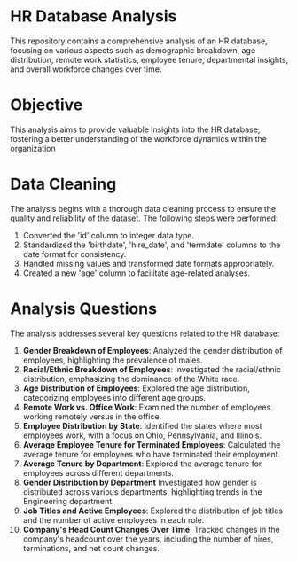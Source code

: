 # HR Database Analysis
This repository contains a comprehensive analysis of an HR database, focusing on various aspects such as demographic breakdown, age distribution, remote work statistics, employee tenure, departmental insights, and overall workforce changes over time.

# Objective
This analysis aims to provide valuable insights into the HR database, fostering a better understanding of the workforce dynamics within the organization

# Data Cleaning
The analysis begins with a thorough data cleaning process to ensure the quality and reliability of the dataset. The following steps were performed:

1. Converted the 'id' column to integer data type.
2. Standardized the 'birthdate', 'hire_date', and 'termdate' columns to the date format for consistency.
3. Handled missing values and transformed date formats appropriately.
4. Created a new 'age' column to facilitate age-related analyses.

# Analysis Questions
The analysis addresses several key questions related to the HR database:

1. **Gender Breakdown of Employees**:
Analyzed the gender distribution of employees, highlighting the prevalence of males.
2. **Racial/Ethnic Breakdown of Employees**:
Investigated the racial/ethnic distribution, emphasizing the dominance of the White race.
3. **Age Distribution of Employees**:
Explored the age distribution, categorizing employees into different age groups.
4. **Remote Work vs. Office Work**:
Examined the number of employees working remotely versus in the office.
5. **Employee Distribution by State**:
Identified the states where most employees work, with a focus on Ohio, Pennsylvania, and Illinois.
6. **Average Employee Tenure for Terminated Employees**:
Calculated the average tenure for employees who have terminated their employment.
7. **Average Tenure by Department**: 
Explored the average tenure for employees across different departments.
8. **Gender Distribution by Department**
Investigated how gender is distributed across various departments, highlighting trends in the Engineering department.
9. **Job Titles and Active Employees**:
Explored the distribution of job titles and the number of active employees in each role.
10. **Company's Head Count Changes Over Time**:
Tracked changes in the company's headcount over the years, including the number of hires, terminations, and net count changes.
